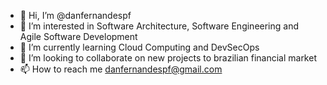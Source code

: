 - 👋 Hi, I’m @danfernandespf
- 👀 I’m interested in Software Architecture, Software Engineering and Agile Software Development
- 🌱 I’m currently learning Cloud Computing and DevSecOps
- 💞️ I’m looking to collaborate on new projects to brazilian financial market
- 📫 How to reach me danfernandespf@gmail.com

<!---
danfernandespf/danfernandespf is a ✨ special ✨ repository because its `README.md` (this file) appears on your GitHub profile.
You can click the Preview link to take a look at your changes.
--->

